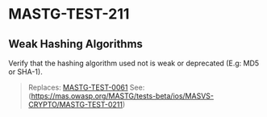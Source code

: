 # MASTG-TEST-211

## Weak Hashing Algorithms

Verify that the hashing algorithm used not is weak or deprecated (E.g: MD5 or SHA-1).

> Replaces: [MASTG-TEST-0061](/taxonomy/mastg-1.7.0/masvs-crypto/mastg-test-0061)
> See: (https://mas.owasp.org/MASTG/tests-beta/ios/MASVS-CRYPTO/MASTG-TEST-0211)